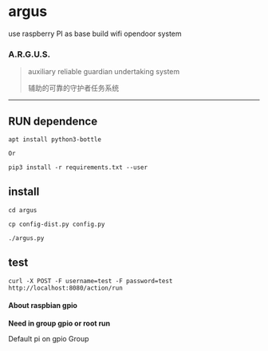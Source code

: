 argus
=====

use raspberry PI as base build wifi opendoor system


### A.R.G.U.S.
> auxiliary reliable guardian undertaking system
>
> 辅助的可靠的守护者任务系统

* * *

## RUN dependence

```shell
apt install python3-bottle

Or

pip3 install -r requirements.txt --user
```

## install
```
cd argus

cp config-dist.py config.py

./argus.py
```

## test

```shell
curl -X POST -F username=test -F password=test http://localhost:8080/action/run
```
#### About raspbian gpio
**Need in group gpio or root run**

Default pi on gpio Group

